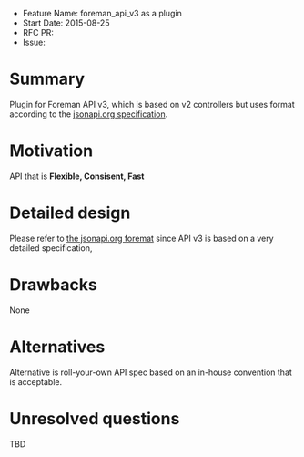 - Feature Name: foreman_api_v3 as a plugin
- Start Date: 2015-08-25
- RFC PR:
- Issue:

# Summary
[summary]: #summary

Plugin for Foreman API v3, which is based on v2 controllers but uses format according to the [jsonapi.org  specification](http://www.jsonapi.org).

# Motivation
[motivation]: #motivation

API that is **Flexible, Consisent, Fast**

# Detailed design
[design]: #detailed-design

Please refer to [the jsonapi.org foremat](http://jsonapi.org/format/) since API v3 is based on a very detailed specification,

# Drawbacks
[drawbacks]: #drawbacks

None

# Alternatives
[alternatives]: #alternatives

Alternative is roll-your-own API spec based on an in-house convention that is acceptable.

# Unresolved questions
[unresolved]: #unresolved-questions

TBD